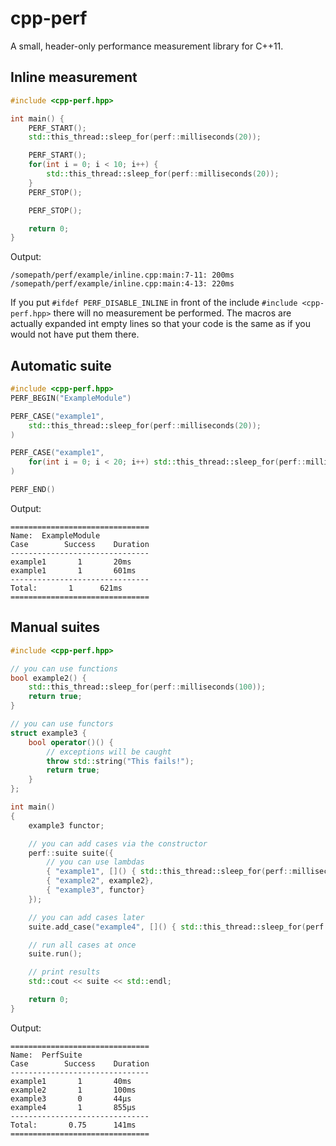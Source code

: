 cpp-perf
========

A small, header-only performance measurement library for C++11.



Inline measurement
------------------
``` c++
#include <cpp-perf.hpp>

int main() {
    PERF_START();
    std::this_thread::sleep_for(perf::milliseconds(20));

    PERF_START();
    for(int i = 0; i < 10; i++) {
        std::this_thread::sleep_for(perf::milliseconds(20));
    }
    PERF_STOP();

    PERF_STOP();

    return 0;
}
```

Output:
```
/somepath/perf/example/inline.cpp:main:7-11: 200ms
/somepath/perf/example/inline.cpp:main:4-13: 220ms
```
If you put ```#ifdef PERF_DISABLE_INLINE``` in front of the include ```#include <cpp-perf.hpp>``` there will no measurement be performed. The macros are actually expanded int empty lines so that your code is the same as if you would not have put them there.


Automatic suite
---------------
``` c++
#include <cpp-perf.hpp>
PERF_BEGIN("ExampleModule")

PERF_CASE("example1",
    std::this_thread::sleep_for(perf::milliseconds(20));
)

PERF_CASE("example1",
    for(int i = 0; i < 20; i++) std::this_thread::sleep_for(perf::milliseconds(30));
)

PERF_END()
```

Output:
```
===============================
Name:  ExampleModule
Case        Success    Duration
-------------------------------
example1       1       20ms 
example1       1       601ms
-------------------------------
Total:       1      621ms
===============================
```


Manual suites
-------------

``` c++
#include <cpp-perf.hpp>

// you can use functions
bool example2() {
    std::this_thread::sleep_for(perf::milliseconds(100));
    return true;
}

// you can use functors
struct example3 {
    bool operator()() {
        // exceptions will be caught
        throw std::string("This fails!");
        return true;
    }
};

int main()
{
    example3 functor;

    // you can add cases via the constructor
    perf::suite suite({
        // you can use lambdas
        { "example1", []() { std::this_thread::sleep_for(perf::milliseconds(40)); return true; } },
        { "example2", example2},
        { "example3", functor}
    });

    // you can add cases later
    suite.add_case("example4", []() { std::this_thread::sleep_for(perf::microseconds(800)); return true; });

    // run all cases at once
    suite.run();

    // print results
    std::cout << suite << std::endl;

    return 0;
}
```

Output:
```
===============================
Name:  PerfSuite
Case        Success    Duration
-------------------------------
example1       1       40ms  
example2       1       100ms 
example3       0       44μs 
example4       1       855μs
-------------------------------
Total:       0.75      141ms
===============================
```
